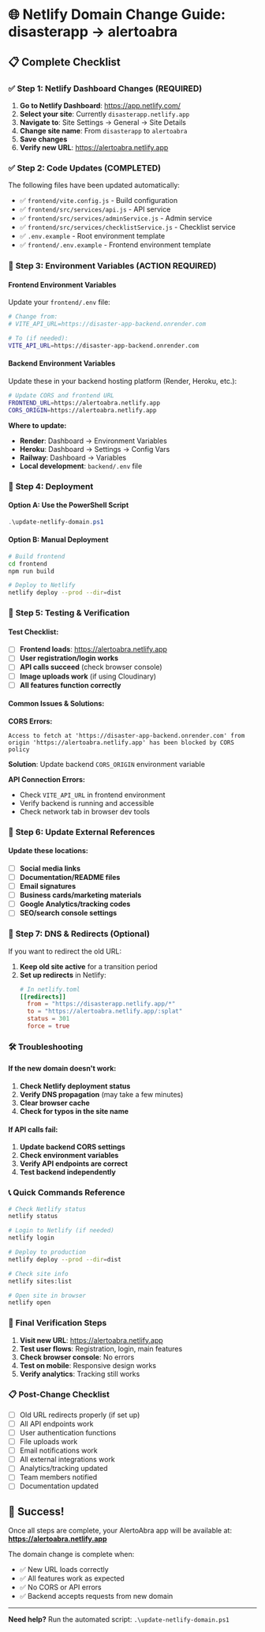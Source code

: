 # 🌐 Netlify Domain Change Guide: disasterapp → alertoabra

## 📋 Complete Checklist

### ✅ **Step 1: Netlify Dashboard Changes** (REQUIRED)

1. **Go to Netlify Dashboard**: https://app.netlify.com/
2. **Select your site**: Currently `disasterapp.netlify.app`
3. **Navigate to**: Site Settings → General → Site Details
4. **Change site name**: From `disasterapp` to `alertoabra`
5. **Save changes**
6. **Verify new URL**: https://alertoabra.netlify.app

### ✅ **Step 2: Code Updates** (COMPLETED)

The following files have been updated automatically:

- ✅ `frontend/vite.config.js` - Build configuration
- ✅ `frontend/src/services/api.js` - API service
- ✅ `frontend/src/services/adminService.js` - Admin service
- ✅ `frontend/src/services/checklistService.js` - Checklist service
- ✅ `.env.example` - Root environment template
- ✅ `frontend/.env.example` - Frontend environment template

### 🔧 **Step 3: Environment Variables** (ACTION REQUIRED)

#### Frontend Environment Variables
Update your `frontend/.env` file:
```bash
# Change from:
# VITE_API_URL=https://disaster-app-backend.onrender.com

# To (if needed):
VITE_API_URL=https://disaster-app-backend.onrender.com
```

#### Backend Environment Variables
Update these in your backend hosting platform (Render, Heroku, etc.):

```bash
# Update CORS and frontend URL
FRONTEND_URL=https://alertoabra.netlify.app
CORS_ORIGIN=https://alertoabra.netlify.app
```

**Where to update:**
- **Render**: Dashboard → Environment Variables
- **Heroku**: Dashboard → Settings → Config Vars
- **Railway**: Dashboard → Variables
- **Local development**: `backend/.env` file

### 🚀 **Step 4: Deployment**

#### Option A: Use the PowerShell Script
```powershell
.\update-netlify-domain.ps1
```

#### Option B: Manual Deployment
```bash
# Build frontend
cd frontend
npm run build

# Deploy to Netlify
netlify deploy --prod --dir=dist
```

### 🧪 **Step 5: Testing & Verification**

#### Test Checklist:
- [ ] **Frontend loads**: https://alertoabra.netlify.app
- [ ] **User registration/login works**
- [ ] **API calls succeed** (check browser console)
- [ ] **Image uploads work** (if using Cloudinary)
- [ ] **All features function correctly**

#### Common Issues & Solutions:

**CORS Errors:**
```
Access to fetch at 'https://disaster-app-backend.onrender.com' from origin 'https://alertoabra.netlify.app' has been blocked by CORS policy
```
**Solution**: Update backend `CORS_ORIGIN` environment variable

**API Connection Errors:**
- Check `VITE_API_URL` in frontend environment
- Verify backend is running and accessible
- Check network tab in browser dev tools

### 📱 **Step 6: Update External References**

#### Update these locations:
- [ ] **Social media links**
- [ ] **Documentation/README files**
- [ ] **Email signatures**
- [ ] **Business cards/marketing materials**
- [ ] **Google Analytics/tracking codes**
- [ ] **SEO/search console settings**

### 🔄 **Step 7: DNS & Redirects** (Optional)

If you want to redirect the old URL:
1. **Keep old site active** for a transition period
2. **Set up redirects** in Netlify:
   ```toml
   # In netlify.toml
   [[redirects]]
     from = "https://disasterapp.netlify.app/*"
     to = "https://alertoabra.netlify.app/:splat"
     status = 301
     force = true
   ```

### 🛠️ **Troubleshooting**

#### If the new domain doesn't work:
1. **Check Netlify deployment status**
2. **Verify DNS propagation** (may take a few minutes)
3. **Clear browser cache**
4. **Check for typos in the site name**

#### If API calls fail:
1. **Update backend CORS settings**
2. **Check environment variables**
3. **Verify API endpoints are correct**
4. **Test backend independently**

### 📞 **Quick Commands Reference**

```bash
# Check Netlify status
netlify status

# Login to Netlify (if needed)
netlify login

# Deploy to production
netlify deploy --prod --dir=dist

# Check site info
netlify sites:list

# Open site in browser
netlify open
```

### 🎯 **Final Verification Steps**

1. **Visit new URL**: https://alertoabra.netlify.app
2. **Test user flows**: Registration, login, main features
3. **Check browser console**: No errors
4. **Test on mobile**: Responsive design works
5. **Verify analytics**: Tracking still works

### 📋 **Post-Change Checklist**

- [ ] Old URL redirects properly (if set up)
- [ ] All API endpoints work
- [ ] User authentication functions
- [ ] File uploads work
- [ ] Email notifications work
- [ ] All external integrations work
- [ ] Analytics/tracking updated
- [ ] Team members notified
- [ ] Documentation updated

## 🎉 **Success!**

Once all steps are complete, your AlertoAbra app will be available at:
**https://alertoabra.netlify.app**

The domain change is complete when:
- ✅ New URL loads correctly
- ✅ All features work as expected
- ✅ No CORS or API errors
- ✅ Backend accepts requests from new domain

---

**Need help?** Run the automated script: `.\update-netlify-domain.ps1`
